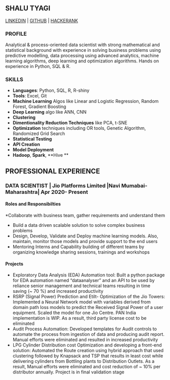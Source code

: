 ## SHALU TYAGI
[LINKEDIN](https://www.linkedin.com/in/shalu-tyagi-b00256125/) | [GITHUB](https://github.com/shalu143/) | [HACKERANK](https://www.hackerrank.com/shalu_tyagi03)
### PROFILE
Analytical & process-oriented data scientist with strong mathematical and statistical background with experience in solving business problems using predictive modelling, data processing using advanced analytics, machine learning algorithms, deep learning and optimization algorithms. Hands on experience in Python, SQL & R.
### SKILLS
* **Languages**: Python, SQL, R, R-shiny
* **Tools**: Excel, Git
* **Machine Learning** Algos like Linear and Logistic Regression, Random Forest, Gradient Boosting
* **Deep Learning** algo like ANN, CNN
* **Clustering**
* **Dimentionality Reduction Techniques** like PCA, t-SNE
* **Optimization** techniques including OR tools, Genetic Algorithm, Randomized Grid Search
* **Statistical Testing**
* **API Creation**
* **Model Deployment**
* **Hadoop**, **Spark**, **Hive **

## PROFESSIONAL EXPERIENCE
### DATA SCIENTIST | Jio Platforms Limited |Navi Mumabai- Maharashtra| Apr 2020- Present
#### Roles and Responsibilties
*Collaborate with business team, gather requirements and understand them
* Build a data driven scalable solution to solve complex business problems
* Design, Develop, Validate and Deploy machine learning models. Also, maintain, monitor those models and provide support to the end users
* Mentoring Interns and Capability building of different teams by organizing knowledge sharing sessions, trainings and workshops
#### Projects
* Exploratory Data Analysis (EDA) Automation tool: Built a python package for EDA automation named “dataanalyser” and an API to be used by reliance senior management and technical teams resulting in time saving (~ 70 %) and increased productivity
* RSRP (Signal Power) Prediction and Etilt- Optimization of the Jio Towers: Implemented a Neural Network model with variables derived from domain path loss models to predict the Received Signal Power of a user equipment. Scaled the model for one Jio Centre. PAN India implementation is WIP.
As a result, third party license cost to be eliminated
* Audit Process Automation: Developed templates for Audit controls to automate the process from ingestion of data and producing audit report. Manual efforts were eliminated and resulted in increased productivity
* LPG Cylinder Distribution cost Optimization and developing a front-end solution: Automated the Route creation using hybrid approach that used clustering followed by Knapsack and TSP that results in least cost while delivering cylinders from Bottling plants to Distribution Outlets.
As a result, Manual efforts were eliminated and cost reduction of ~ 10% per distributor annually. Project is in final validation stage








